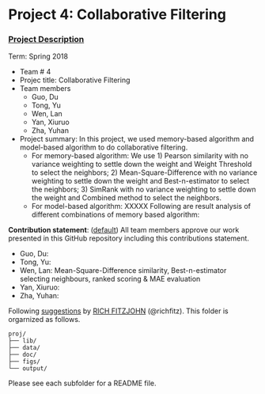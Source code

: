 # Project 4: Collaborative Filtering

### [Project Description](doc/project4_desc.md)

Term: Spring 2018

+ Team # 4
+ Projec title: Collaborative Filtering
+ Team members
	+ Guo, Du
	+ Tong, Yu
	+ Wen, Lan
	+ Yan, Xiuruo
	+ Zha, Yuhan
+ Project summary: In this project, we used memory-based algorithm and model-based algorithm to do collaborative filtering.
	+ For memory-based algorithm: We use 1) Pearson similarity with no variance weighting to settle down the weight and Weight Threshold to select the neighbors; 2) Mean-Square-Difference with no variance weighting to settle down the weight and Best-n-estimator to select the neighbors; 3) SimRank with no variance weighting to settle down the weight and Combined method to select the neighbors.
	+ For model-based algorithm: XXXXX
Following are result analysis of different combinations of memory based algorithm:

	
**Contribution statement**: ([default](doc/a_note_on_contributions.md)) All team members approve our work presented in this GitHub repository including this contributions statement.
+ Guo, Du: 
+ Tong, Yu:
+ Wen, Lan: Mean-Square-Difference similarity, Best-n-estimator selecting neighbours, ranked scoring & MAE evaluation
+ Yan, Xiuruo:
+ Zha, Yuhan:

Following [suggestions](http://nicercode.github.io/blog/2013-04-05-projects/) by [RICH FITZJOHN](http://nicercode.github.io/about/#Team) (@richfitz). This folder is orgarnized as follows.

```
proj/
├── lib/
├── data/
├── doc/
├── figs/
└── output/
```

Please see each subfolder for a README file.
